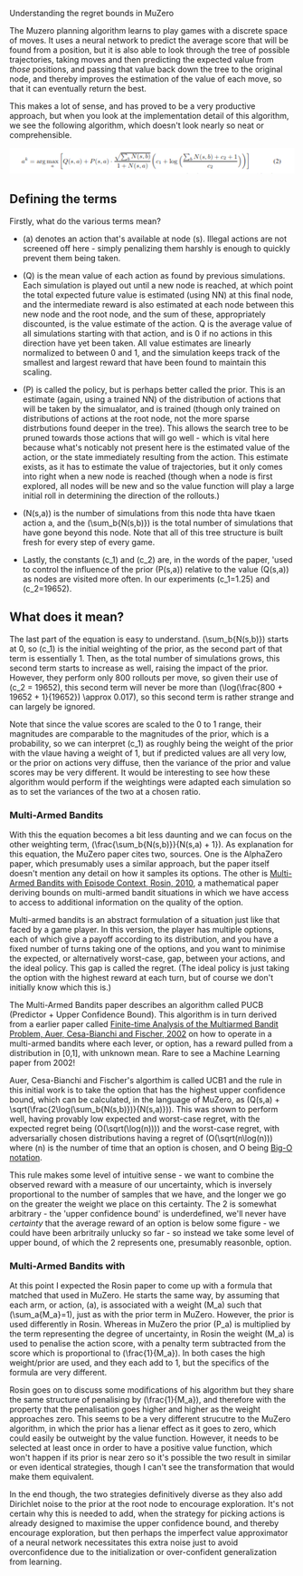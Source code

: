 Understanding the regret bounds in MuZero



The Muzero planning algorithm learns to play games with a discrete space of moves. It uses a neural network to predict the average score that will be found from a position, but it is also able to look through the tree of possible trajectories, taking moves and then predicting the expected value from *those* positions, and passing that value back down the tree to the original node, and thereby improves the estimation of the value of each move, so that it can eventually return the best.

This makes a lot of sense, and has proved to be a very productive approach, but when you look at the implementation detail of this algorithm, we see the following algorithm, which doesn't look nearly so neat or comprehensible.

![Search Equation](images/search_equation.png)

## Defining the terms

Firstly, what do the various terms mean? 
- \(a\) denotes an action that's available at node \(s\). Illegal actions are not screened off here - simply penalizing them harshly is enough to quickly prevent them being taken.

- \(Q\) is the mean value of each action as found by previous simulations. Each simulation is played out until a new node is reached, at which point the total expected future value is estimated (using NN) at this final node, and the intermediate reward is also estimated at each node between this new node and the root node, and the sum of these, appropriately discounted, is the value estimate of the action. Q is the average value of all simulations starting with that action, and is 0 if no actions in this direction have yet been taken. All value estimates are linearly normalized to between 0 and 1, and the simulation keeps track of the smallest and largest reward that have been found to maintain this scaling.

- \(P\) is called the policy, but is perhaps better called the prior. This is an estimate (again, using a trained NN) of the distribution of actions that will be taken by the simualator, and is trained (though only trained on distributions of actions at the root node, not the more sparse distrbutions found deeper in the tree). This allows the search tree to be pruned towards those actions that will go well - which is vital here because what's noticably not present here is the estimated value of the action, or the state immediately resulting from the action. This estimate exists, as it has to estimate the value of trajectories, but it only comes into right when a new node is reached (though when a node is first explored, all nodes will be new and so the value function will play a large initial roll in determining the direction of the rollouts.)

- \(N(s,a)\) is the number of simulations from this node thta have tkaen action a, and the \(\sum_b{N(s,b)}\) is the total number of simulations that have gone beyond this node. Note that all of this tree structure is built fresh for every step of every game.

- Lastly, the constants \(c_1\) and \(c_2\) are, in the words of the paper, 'used to control the influence of the prior \(P(s,a)\) relative to the value \(Q(s,a)\) as nodes are visited more often. In our experiments \(c_1=1.25\) and \(c_2=19652\).

## What does it mean?

The last part of the equation is easy to understand. \(\sum_b{N(s,b)}\) starts at 0, so \(c_1\) is the initial weighting of the prior, as the second part of that term is essentially 1. Then, as the total number of simulations grows, this second term starts to increase as well, raising the impact of the prior. However, they perform only 800 rollouts per move, so given their use of \(c_2 = 19652\), this second term will never be more than \(\log(\frac{800 + 19652 + 1}{19652}) \approx 0.017\), so this second term is rather strange and can largely be ignored.

Note that since the value scores are scaled to the 0 to 1 range, their magnitudes are comparable to the magnitudes of the prior, which is a probability, so we can interpret \(c_1\) as roughly being the weight of the prior with the vlaue having a weight of 1, but if predicted values are all very low, or the prior on actions very diffuse, then the variance of the prior and value scores may be very different. It would be interesting to see how these algorithm would perform if the weightings were adapted each simulation so as to set the variances of the two at a chosen ratio.

### Multi-Armed Bandits

With this the equation becomes a bit less daunting and we can focus on the other weighting term, \(\frac{\sum_b{N(s,b)}}{N(s,a) + 1}\). As explanation for this equation, the MuZero paper cites two, sources. One is the AlphaZero paper, which presumably uses a similar approach, but the paper itself doesn't mention any detail on how it samples its options. The other is [Multi-Armed Bandits with Episode Context, Rosin, 2010](http://gauss.ececs.uc.edu/Workshops/isaim2010/papers/rosin.pdf), a mathematical paper deriving bounds on multi-armed bandit situations in which we have access to access to additional information on the quality of the option.

Multi-armed bandits is an abstract formulation of a situation just like that faced by a game player. In this version, the player has multiple options, each of which give a payoff according to its distribution, and you have a fixed number of turns taking one of the options, and you want to minimise the expected, or alternatively worst-case, gap, between your actions, and the ideal policy. This gap is called the regret. (The ideal policy is just taking the option with the highest reward at each turn, but of course we don't initially know which this is.)

The Multi-Armed Bandits paper describes an algorithm called PUCB (Predictor + Upper Confidence Bound). This algorithm is in turn derived from a earlier paper called [Finite-time Analysis of the Multiarmed Bandit Problem, Auer, Cesa-Bianchi and Fischer, 2002](https://link.springer.com/article/10.1023/A:1013689704352) on how to operate in a multi-armed bandits where each lever, or option, has a reward pulled from a distribution in \[0,1\], with unknown mean. Rare to see a Machine Learning paper from 2002!

Auer, Cesa-Bianchi and Fischer's algorthim is called UCB1 and the rule in this initial work is to take the option that has the highest upper confidence bound, which can be calculated, in the language of MuZero, as \(Q(s,a) + \sqrt(\frac{2\log(\sum_b{N(s,b)})}{N(s,a)})\). This was shown to perform well, having provably low expected and worst-case regret, with the expected regret being \(O(\sqrt(\log(n)))) and the worst-case regret, with adversarially chosen distributions having a regret of \(O(\sqrt(n\log(n))\) where \(n\) is the number of time that an option is chosen, and O being [Big-O notation](https://en.wikipedia.org/wiki/Big_O_notation).

This rule makes some level of intuitive sense - we want to combine the observed reward with a measure of our uncertainty, which is inversely proportional to the number of samples that we have, and the longer we go on the greater the weight we place on this certainty. The 2 is somewhat arbitrary - the 'upper confidence bound' is underdefined, we'll never have *certainty* that the average reward of an option is below some figure - we could have been arbritraily unlucky so far - so instead we take some level of upper bound, of which the 2 represents one, presumably reasonble, option.

### Multi-Armed Bandits with 

At this point I expected the Rosin paper to come up with a formula that matched that used in MuZero. He starts the same way, by assuming that each arm, or action, \(a\), is associated with a weight \(M_a\) such that \(\sum_a{M_a}=1\), just as with the prior term in MuZero. However, the prior is used differently in Rosin. Whereas in MuZero the prior \(P_a\) is multiplied by the term representing the degree of uncertainty, in Rosin the weight \(M_a\) is used to penalise the action score, with a penalty term subtracted from the score which is proportional to \(\frac{1}{M_a}\). In both cases the high weight/prior are used, and they each add to 1, but the specifics of the formula are very different. 

Rosin goes on to discuss some modifications of his algorithm but they share the same structure of penalising by \(\frac{1}{M_a}\), and therefore with the property that the penalisation goes higher and higher as the weight approaches zero. This seems to be a very different strucutre to the MuZero algorithm, in which the prior has a lienar effect as it goes to zero, which could easily be outweight by the value function. However, it needs to be selected at least once in order to have a positive value function, which won't happen if its prior is near zero so it's possible the two result in similar or even identical strategies, though I can't see the transformation that would make them equivalent. 

In the end though, the two strategies definitively diverse as they also add Dirichlet noise to the prior at the root node to encourage exploration. It's not certain why this is needed to add, when the strategy for picking actions is already designed to maximise the upper confidence bound, and thereby encourage exploration, but then perhaps the imperfect value approximator of a neural network necessitates this extra noise just to avoid overconfidence due to the initialization or over-confident generalization from learning.